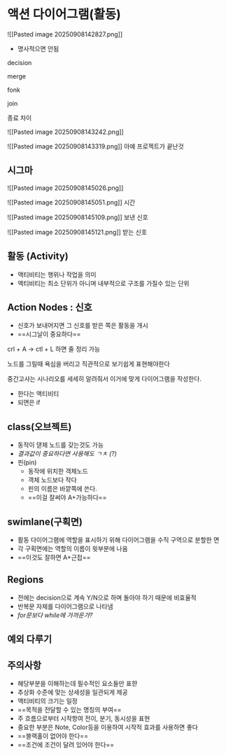 
# 액션 다이어그램(활동)
![[Pasted image 20250908142827.png]]
- 명사적으면 안됨



decision

merge

fonk

join

종료 차이

![[Pasted image 20250908143242.png]]


![[Pasted image 20250908143319.png]]
아예 프로젝트가 끝난것



## 시그마
![[Pasted image 20250908145026.png]]

![[Pasted image 20250908145051.png]]
시간

![[Pasted image 20250908145109.png]]
보낸 신호

![[Pasted image 20250908145121.png]]
받는 신호

## 활동 (Activity)
- 액티비티는 행위나 작업을 의미
- 액티비티는 최소 단위가 아니며 내부적으로 구조를 가질수 있는 단위


## Action Nodes : 신호
- 신호가 보내어지면 그 신호를 받은 쪽은 활동을 개시
- ==시그날이 중요하다==


crl + A → ctl + L 하면 줄 정리 가능


노드를 그릴때 욕심을 버리고 직관적으로 보기쉽게 표현해야한다


중간고사는 시나리오를 세세히 알려줘서 이거에 맞게 다이어그램을 작성한다.
- 한다는 액티비티
- 되면은 if

## class(오브젝트)
- 동작이 댇체 노드를 갖는것도 가능
- *결과값이 중요하다면 사용해도 ㄱㅊ (?)*
- 핀(pin)
	- 동작에 위치한 객체노드
	- 객체 노드보다 작다
	- 핀의 이름은 바깥쪽에 쓴다.
	- ==이걸 잘써야 A+가능하다==

## swimlane(구획면)
- 활동 다이어그램에 역할을 표시하기 위해 다이어그램을 수직 구역으로 분할한 면
- 각 구획면에는 역할의 이름이 윗부분에 나옴
- ==이것도 잘하면 A+근접==


## Regions
- 전에는 decision으로 계속 Y/N으로 하며 돌아야 하기 때문에 비효율적
- 반복문 자체를 다이어그램으로 나타냄
- *for문보다 while에 가까운가?*

## 예외 다루기



## 주의사항
- 해당부분을 이해하는데 필수적인 요소들만 표햔
- 추상화 수준에 맞는 상세성을 일관되게 제공
- 액티비티의 크기는 일정
- ==목적을 전달할 수 있는 명칭의 부여==
- 주 흐름으로부터 시작항여 전이, 분기, 동시성을 표현
- 중요한 부분은 Note, Color등을 이용하여 시작적 효과를 사용하면 좋다
- ==블랙홀이 없어야 한다==
- ==조건에 조건이 달려 있어야 한다==